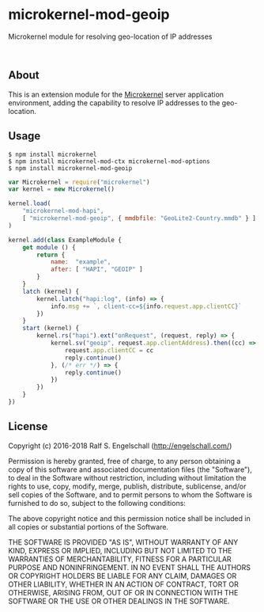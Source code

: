 
microkernel-mod-geoip
=====================

Microkernel module for resolving geo-location of IP addresses

<p/>
<img src="https://nodei.co/npm/microkernel-mod-geoip.png?downloads=true&stars=true" alt=""/>

<p/>
<img src="https://david-dm.org/rse/microkernel-mod-geoip.png" alt=""/>

About
-----

This is an extension module for the
[Microkernel](http://github.com/rse/microkernel) server
application environment, adding the capability to resolve
IP addresses to the geo-location.

Usage
-----

```shell
$ npm install microkernel
$ npm install microkernel-mod-ctx microkernel-mod-options
$ npm install microkernel-mod-geoip
```

```js
var Microkernel = require("microkernel")
var kernel = new Microkernel()

kernel.load(
    "microkernel-mod-hapi",
    [ "microkernel-mod-geoip", { mmdbfile: "GeoLite2-Country.mmdb" } ]
)

kernel.add(class ExampleModule {
    get module () {
        return {
            name:  "example",
            after: [ "HAPI", "GEOIP" ]
        }
    }
    latch (kernel) {
        kernel.latch("hapi:log", (info) => {
            info.msg += `, client-cc=${info.request.app.clientCC}`
        })
    }
    start (kernel) {
        kernel.rs("hapi").ext("onRequest", (request, reply) => {
            kernel.sv("geoip", request.app.clientAddress).then((cc) => {
                request.app.clientCC = cc
                reply.continue()
            }, (/* err */) => {
                reply.continue()
            })
        })
    }
})
```

License
-------

Copyright (c) 2016-2018 Ralf S. Engelschall (http://engelschall.com/)

Permission is hereby granted, free of charge, to any person obtaining
a copy of this software and associated documentation files (the
"Software"), to deal in the Software without restriction, including
without limitation the rights to use, copy, modify, merge, publish,
distribute, sublicense, and/or sell copies of the Software, and to
permit persons to whom the Software is furnished to do so, subject to
the following conditions:

The above copyright notice and this permission notice shall be included
in all copies or substantial portions of the Software.

THE SOFTWARE IS PROVIDED "AS IS", WITHOUT WARRANTY OF ANY KIND,
EXPRESS OR IMPLIED, INCLUDING BUT NOT LIMITED TO THE WARRANTIES OF
MERCHANTABILITY, FITNESS FOR A PARTICULAR PURPOSE AND NONINFRINGEMENT.
IN NO EVENT SHALL THE AUTHORS OR COPYRIGHT HOLDERS BE LIABLE FOR ANY
CLAIM, DAMAGES OR OTHER LIABILITY, WHETHER IN AN ACTION OF CONTRACT,
TORT OR OTHERWISE, ARISING FROM, OUT OF OR IN CONNECTION WITH THE
SOFTWARE OR THE USE OR OTHER DEALINGS IN THE SOFTWARE.

